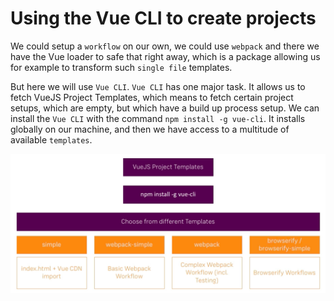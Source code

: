 # Using the Vue CLI to create projects

We could setup a `workflow` on our own, we could use `webpack` and there we have the Vue loader to safe that right away, which is a package allowing us for example to transform such `single file` templates.

But here we will use `Vue CLI`. `Vue CLI` has one major task. It allows us to fetch VueJS Project Templates, which means to fetch certain project setups, which are empty, but which have a build up process setup. We can install the `Vue CLI` with the command `npm install -g vue-cli`. It installs globally on our machine, and then we have access to a multitude of available `templates`. 

![vue-cli](../vue-cli.png)
